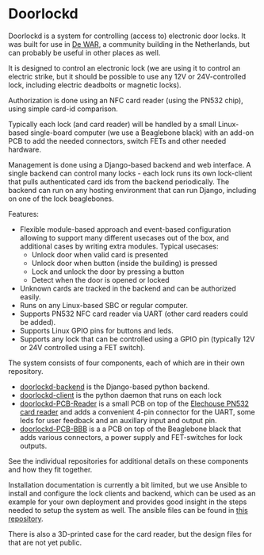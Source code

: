 # Doorlockd
Doorlockd is a system for controlling (access to) electronic door locks.
It was built for use in [De WAR](https://www.dewar.nl), a community
building in the Netherlands, but can probably be useful in other places
as well.

It is designed to control an electronic lock (we are using it to control
an electric strike, but it should be possible to use any 12V or
24V-controlled lock, including electric deadbolts or magnetic locks).

Authorization is done using an NFC card reader (using the PN532 chip),
using simple card-id comparison.

Typically each lock (and card reader) will be handled by a small
Linux-based single-board computer (we use a Beaglebone black) with an
add-on PCB to add the needed connectors, switch FETs and other needed
hardware.

Management is done using a Django-based backend and web interface.
A single backend can control many locks - each lock runs its own
lock-client that pulls authenticated card ids from the backend
periodically. The backend can run on any hosting environment that can
run Django, including on one of the lock beaglebones.

Features:
 - Flexible module-based approach and event-based configuration allowing
   to support many different usecases out of the box, and additional
   cases by writing extra modules. Typical usecases:
   - Unlock door when valid card is presented
   - Unlock door when button (inside the building) is pressed
   - Lock and unlock the door by pressing a button
   - Detect when the door is opened or locked
 - Unknown cards are tracked in the backend and can be authorized
   easily.
 - Runs on any Linux-based SBC or regular computer.
 - Supports PN532 NFC card reader via UART (other card readers could be
   added).
 - Supports Linux GPIO pins for buttons and leds.
 - Supports any lock that can be controlled using a GPIO pin (typically
   12V or 24V controlled using a FET switch).

The system consists of four components, each of which are in their own
repository.
 - [doorlockd-backend](https://github.com/doorlockd/doorlockd-backend)
   is the Django-based python backend.
 - [doorlockd-client](https://github.com/doorlockd/doorlockd-client) is
   the python daemon that runs on each lock
 - [doorlockd-PCB-Reader](https://github.com/doorlockd/doorlockd-PCB-Reader)
   is a small PCB on top of the [Elechouse PN532 card
   reader](https://www.elechouse.com/product/pn532-nfc-rfid-module-v4/)
   and adds a convenient 4-pin connector for the UART, some leds for
   user feedback and an auxillary input and output pin.
 - [doorlockd-PCB-BBB](https://github.com/doorlockd/doorlockd-PCB-BBB)
   is a a PCB on top of the Beaglebone black that adds various
   connectors, a power supply and FET-switches for lock outputs.

See the individual repositories for additional details on these
components and how they fit together.

Installation documentation is currently a bit limited, but we use
Ansible to install and configure the lock clients and backend, which can
be used as an example for your own deployment and provides good insight
in the steps needed to setup the system as well. The ansible files can
be found in [this
repository](https://github.com/PlanBCode/doorlockd-ansible-config).

There is also a 3D-printed case for the card reader, but the design
files for that are not yet public.
